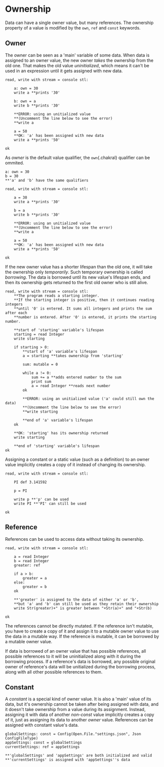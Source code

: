# Ownership
Data can have a single owner value, but many references. The ownership property of a value is modified by the `own`, `ref` and `const` keywords.

## Owner
The owner can be seen as a 'main' variable of some data. When data is assigned to an owner value, the new owner *takes* the ownership from the old one. That makes the old value *uninitialized*, which means it can't be used in an expression until it gets assigned with new data.

```{.chakral caption="Ownership reassignment example"}
read, write with stream = console stl:

    a: own = 30
    write a **prints '30'

    b: own = a
    write b **prints '30'

    **ERROR: using an unitialized value
    **(Uncomment the line below to see the error)
    **write a

    a = 50
    **OK: 'a' has been assigned with new data
    write a **prints '50'

ok  
```

As *owner* is the default value qualifier, the `own`{.chakral} qualifier can be ommited.

```{.chakral caption="Default qualifiers example"}
a: own = 30
b = 30
**'a' and 'b' have the same qualifiers
```

```{.chakral caption="Ownership reassignment example (without manual qualifiers)"}
read, write with stream = console stl:

    a = 30
    write a **prints '30'

    b = a
    write b **prints '30'

    **ERROR: using an unitialized value
    **(Uncomment the line below to see the error)
    **write a

    a = 50
    **OK: 'a' has been assigned with new data
    write a **prints '50'

ok  
```

If the new owner value has a shorter lifespan than the old one, it will take the ownership only *temporarily*. Such temporary ownership is called *borrowing*. The data is borrowed until its new value's lifespan ends, and then its ownership gets returned to the first old owner who is still alive.

```{.chakral caption="Ownership borrowing example"}
read, write with stream = console stl:
    **The program reads a starting integer.
    **If the starting integer is positive, then it continues reading integers
    **until '0' is entered. It sums all integers and prints the sum after each
    **number is entered. After '0' is entered, it prints the starting number.

    **start of 'starting' variable's lifespan
    starting = read Integer
    write starting

    if starting > 0:
        **start of 'a' variable's lifespan
        a = starting **takes ownership from 'starting'

        sum: mutable = 0

        while a != 0:
            sum += a **adds entered number to the sum
            print sum
            a = read Integer **reads next number
        ok

        **ERROR: using an unitialized value ('a' could still own the data)
        **(Uncomment the line below to see the error)
        **write starting

        **end of 'a' variable's lifespan
    ok

    **OK: 'starting' has its ownership returned
    write starting

    **end of 'starting' variable's lifespan
ok  
```

Assigning a constant or a static value (such as a definition) to an owner value implicitly creates a copy of it instead of changing its ownership.

```{.chakral caption="Constant copy example"}
read, write with stream = console stl:

    PI def 3.141592

    p = PI

    write p **'p' can be used
    write PI **'PI' can still be used 

ok  
```

## Reference
References can be used to access data without taking its ownership. 

```{.chakral caption="Reference example"}
read, write with stream = console stl:

    a = read Integer
    b = read Integer
    greater: ref

    if a > b:
        greater = a
    else:
        greater = b
    ok

    **'greater' is assigned to the data of either 'a' or 'b',
    **but 'a' and 'b' can still be used as they retain their ownership
    write Str(greater)+" is greater between "+Str(a)+" and "+Str(b)

ok  
```

The references cannot be directly mutated. If the reference isn't mutable, you have to create a copy of it and assign it to a mutable owner value to use the data in a mutable way. If the reference is mutable, it can be borrowed by a mutable owner value.

If data is borrowed of an owner value that has possible references, all possible references to it will be uninitialized along with it during the borrowing process. If a reference's data is borrowed, any possible original owner of reference's data will be unitialized during the borrowing process, along with all other possible references to them.

## Constant
A *constant* is a special kind of owner value. It is also a 'main' value of its data, but it's ownership cannot be taken after being assigned with data, and it doesn't take ownership from a value during its assignment. Instead, assigning it with data of another *non-const* value implicitly creates a copy of it, just as assigning its data to another *owner* value. References can be assigned with constant value's data.

```{.chakral caption="Constant example"}
globalSettings: const = Config(Open.File."settings.json", Json ConfigFileType)
appSettings: const = globalSettings
currentSettings: ref = appSettings

**'globalSettings' and 'appSettings' are both initialized and valid
**'currentSettings' is assigned with 'appSettings''s data
```